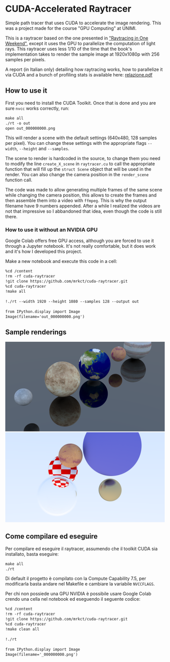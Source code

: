 # CUDA-Accelerated Raytracer

Simple path tracer that uses CUDA to accelerate the image rendering.
This was a project made for the course "GPU Computing" at UNIMI.

This is a raytracer based on the one presented in ["Raytracing in One Weekend"](https://raytracing.github.io/books/RayTracingInOneWeekend.html), except it uses the GPU to parallelize the computation of light rays. This raytracer uses less 1/10 of the time that the book's implementation takes to render the sample image at 1920x1080p with 256 samples per pixels.

A report (in Italian only) detailing how raytracing works, how to parallelize it via CUDA and a bunch of profiling stats is available here: [relazione.pdf](./relazione.pdf)

## How to use it

First you need to install the CUDA Toolkit. Once that is done and you are sure `nvcc` works correctly, run:

    make all
    ./rt -o out
    open out_000000000.png

This will render a scene with the default settings (640x480, 128 samples per pixel). You can change these settings with the appropriate flags `--width`, `--height` and `--samples`. 

The scene to render is hardcoded in the source, to change them you need to modify the line `create_X_scene` in `raytracer.cu` to call the appropriate function that will fill up the `struct Scene` object that will be used in the render. You can also change the camera position in the `render_scene` function call.

The code was made to allow generating multiple frames of the same scene while changing the camera position, this allows to create the frames and then assemble them into a video with `ffmpeg`. This is why the output filename have 9 numbers appended. After a while I realized the videos are not that impressive so I abbandoned that idea, even though the code is still there.

### How to use it without an NVIDIA GPU

Google Colab offers free GPU access, although you are forced to use it through a Jupyter notebook. It's not really comfortable, but it does work and it's how I developed this project.

Make a new notebook and execute this code in a cell:

    %cd /content
    !rm -rf cuda-raytracer
    !git clone https://github.com/mrkct/cuda-raytracer.git
    %cd cuda-raytracer
    !make all

    !./rt --width 1920 --height 1080 --samples 128 --output out

    from IPython.display import Image
    Image(filename='out_000000000.png')

## Sample renderings

![Render di Esempio](report/images/renders/planets.png)
![Render di Esempio](report/images/renders/floating_spheres.png)

## Come compilare ed eseguire
Per compilare ed eseguire il raytracer, assumendo che il toolkit CUDA sia
installato, basta eseguire:

    make all
    ./rt

Di default il progetto è compilato con la Compute Capability 7.5, per modificarla
basta andare nel Makefile e cambiare la variabile `NVCCFLAGS`.

Per chi non possiede una GPU NVIDIA è possibile usare Google Colab crendo una cella nel notebook ed eseguendo il seguente codice:

    %cd /content
    !rm -rf cuda-raytracer
    !git clone https://github.com/mrkct/cuda-raytracer.git
    %cd cuda-raytracer
    !make clean all

    !./rt

    from IPython.display import Image
    Image(filename='_000000000.png')
